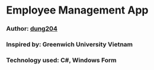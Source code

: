 # Employee Management App

### Author: [dung204](https://github.com/dung204)

### Inspired by: Greenwich University Vietnam

### Technology used: C#, Windows Form
